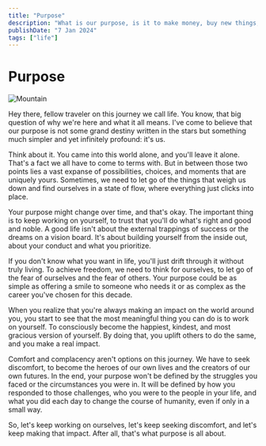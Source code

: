 ```yaml
---
title: "Purpose"
description: "What is our purpose, is it to make money, buy new things, find peace and happiness?"
publishDate: "7 Jan 2024"
tags: ["life"]
---
```

# Purpose

![Mountain](https://pixexid.com/api/download/image/this-wallpaper-features-a-minimalist-landscape-with-a-single-mountain-peak-again-i7nypu9s.jpeg)

Hey there, fellow traveler on this journey we call life. You know, that big question of why we're here and what it all means. I've come to believe that our purpose is not some grand destiny written in the stars but something much simpler and yet infinitely profound: it's us.

Think about it. You came into this world alone, and you'll leave it alone. That's a fact we all have to come to terms with. But in between those two points lies a vast expanse of possibilities, choices, and moments that are uniquely yours. Sometimes, we need to let go of the things that weigh us down and find ourselves in a state of flow, where everything just clicks into place.

Your purpose might change over time, and that's okay. The important thing is to keep working on yourself, to trust that you'll do what's right and good and noble. A good life isn't about the external trappings of success or the dreams on a vision board. It's about building yourself from the inside out, about your conduct and what you prioritize.

If you don't know what you want in life, you'll just drift through it without truly living. To achieve freedom, we need to think for ourselves, to let go of the fear of ourselves and the fear of others. Your purpose could be as simple as offering a smile to someone who needs it or as complex as the career you've chosen for this decade.

When you realize that you're always making an impact on the world around you, you start to see that the most meaningful thing you can do is to work on yourself. To consciously become the happiest, kindest, and most gracious version of yourself. By doing that, you uplift others to do the same, and you make a real impact.

Comfort and complacency aren't options on this journey. We have to seek discomfort, to become the heroes of our own lives and the creators of our own futures. In the end, your purpose won't be defined by the struggles you faced or the circumstances you were in. It will be defined by how you responded to those challenges, who you were to the people in your life, and what you did each day to change the course of humanity, even if only in a small way.

So, let's keep working on ourselves, let's keep seeking discomfort, and let's keep making that impact. After all, that's what purpose is all about.
